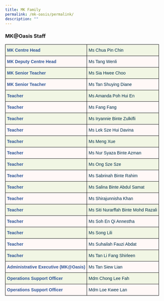 ```yaml
---
title: MK Family
permalink: /mk-oasis/permalink/
description: ""
---
```

### MK@Oasis Staff

<style type="text/css">
.tg  {border-collapse:collapse;border-spacing:0;}
.tg td{border-color:black;border-style:solid;border-width:1px;font-family:Arial, sans-serif;font-size:14px;
  overflow:hidden;padding:10px 5px;word-break:normal;}
.tg th{border-color:black;border-style:solid;border-width:1px;font-family:Arial, sans-serif;font-size:14px;
  font-weight:normal;overflow:hidden;padding:10px 5px;word-break:normal;}
.tg .tg-dv6r{background-color:#F1F6E4;color:#2F5597;font-weight:bold;text-align:left;vertical-align:top}
.tg .tg-j74v{background-color:#F1F6E4;color:#002D46;font-weight:normal;text-align:left;vertical-align:top}
.tg .tg-8com{background-color:#FFF8F7;color:#2F5597;font-weight:bold;text-align:left;vertical-align:top}
.tg .tg-1d14{background-color:#FFF8F7;color:#002D46;font-weight:normal;text-align:left;vertical-align:top}
</style>
<table class="tg">
<thead>
  <tr>
    <th class="tg-dv6r">MK Centre Head</th>
    <th class="tg-j74v">Ms Chua Pin Chin</th>
  </tr>
</thead>
<tbody>
  <tr>
    <td class="tg-8com">MK Deputy Centre Head</td>
    <td class="tg-1d14">Ms Tang Wenli</td>
  </tr>
  <tr>
		<tr>
    <td class="tg-dv6r">MK Senior Teacher</td>
    <td class="tg-j74v">Ms Sia Hwee Choo</td>
  </tr>
	<tr>
    <td class="tg-8com">MK Senior Teacher</td>
    <td class="tg-1d14">Ms Tan Shuying Diane</td>
  </tr>
    <td class="tg-dv6r">Teacher</td>
    <td class="tg-j74v">Ms Amanda Poh Hui En</td>
  </tr>
  <tr>
    <td class="tg-8com">Teacher</td>
    <td class="tg-1d14">Ms Fang Fang</td>
  </tr>
  <tr>
    <td class="tg-dv6r">Teacher<br></td>
    <td class="tg-j74v">Ms Iryannie Binte Zulkifli<br></td>
  </tr>
  <tr>
    <td class="tg-8com">Teacher</td>
    <td class="tg-1d14">Ms Lek Sze Hui Davina</td>
  </tr>
  <tr>
    <td class="tg-dv6r">Teacher</td>
    <td class="tg-j74v">Ms Meng Xue</td>
  </tr>
  <tr>
    <td class="tg-8com">Teacher<br></td>
    <td class="tg-1d14">Ms Nur Syaza Binte Azman<br></td>
  </tr>
  <tr>
    <td class="tg-dv6r">Teacher</td>
    <td class="tg-j74v">Ms Ong Sze Sze</td>
  </tr>
  <tr>
    <td class="tg-8com">Teacher</td>
    <td class="tg-1d14">Ms Sabrinah Binte Rahim</td>
  </tr>
  <tr>
    <td class="tg-dv6r">Teacher</td>
    <td class="tg-j74v">Ms Salina Binte Abdul Samat</td>
  </tr>
  <tr>
    <td class="tg-8com">Teacher<br></td>
    <td class="tg-1d14">Ms Shirajunnisha Khan</td>
  </tr>
  <tr>
    <td class="tg-dv6r">Teacher</td>
    <td class="tg-j74v">Ms Siti Nurarffah Binte Mohd Razali</td>
  </tr>
  <tr>
		<tr>
    <td class="tg-8com">Teacher</td>
    <td class="tg-1d14">Ms Soh En Qi Annestha</td>
  </tr>
	<tr>
    <td class="tg-dv6r">Teacher</td>
    <td class="tg-j74v">Ms Song Lili</td>
  </tr>
	<tr>
    <td class="tg-8com">Teacher</td>
    <td class="tg-1d14">Ms Suhailah Fauzi Abdat</td>
  </tr>
	<tr>
    <td class="tg-dv6r">Teacher</td>
    <td class="tg-j74v">Ms Tan Li Fang Shirleen</td>
  </tr>
	<tr>
	  <td class="tg-8com">Administrative Executive (MK@Oasis)</td>
    <td class="tg-1d14">Ms Tan Siew Lian</td>
	</tr>
	  <td class="tg-dv6r">Operations Support Officer</td>
    <td class="tg-j74v">Mdm Chong Lee Fah</td>
	</tr>
	  <td class="tg-8com">Operations Support Officer</td>
    <td class="tg-1d14">Mdm Loe Kwee Lan</td>
  </tr>
</tbody>
</table>